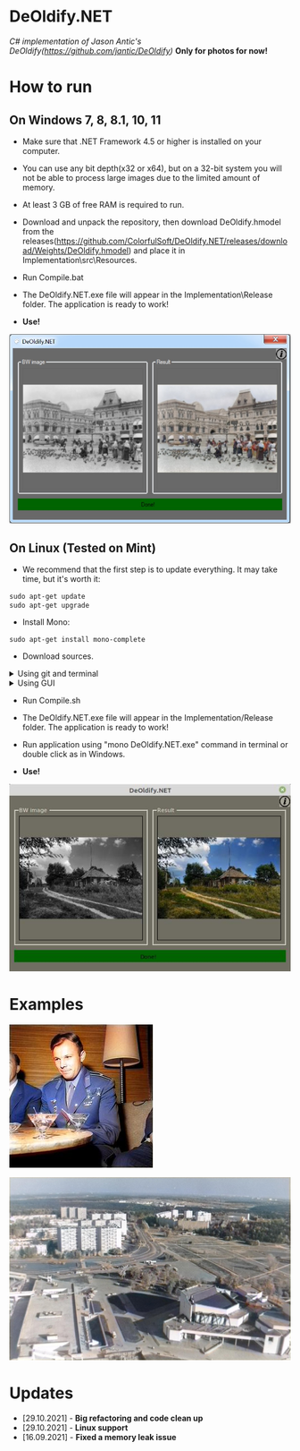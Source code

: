# DeOldify.NET
*C# implementation of Jason Antic's DeOldify(https://github.com/jantic/DeOldify)* **Only for photos for now!**

# How to run

## On Windows 7, 8, 8.1, 10, 11
* Make sure that .NET Framework 4.5 or higher is installed on your computer.

* You can use any bit depth(x32 or x64), but on a 32-bit system you will not be able to process large images due to the limited amount of memory.

* At least 3 GB of free RAM is required to run.

* Download and unpack the repository, then download DeOldify.hmodel from the releases(https://github.com/ColorfulSoft/DeOldify.NET/releases/download/Weights/DeOldify.hmodel) and place it in Implementation\src\Resources.

* Run Compile.bat

* The DeOldify.NET.exe file will appear in the Implementation\Release folder. The application is ready to work!

* **Use!**

![Windows GUI](https://github.com/ColorfulSoft/DeOldify.NET/blob/main/Examples/Sample.jpg)

## On Linux (Tested on Mint)
* We recommend that the first step is to update everything. It may take time, but it's worth it:
```
sudo apt-get update
sudo apt-get upgrade
```
* Install Mono:
```
sudo apt-get install mono-complete
```

* Download sources.
<details>
<summary>Using git and terminal</summary>

```
git clone https://github.com/ColorfulSoft/DeOldify.NET.git
cd DeOldify.NET
wget https://github.com/ColorfulSoft/DeOldify.NET/releases/download/Weights/DeOldify.hmodel -O Implementation/src/Resources/DeOldify.hmodel
```

</details>
<details>
<summary>Using GUI</summary>

* Download and unpack the repository.
  
* Download DeOldify.hmodel from the releases(https://github.com/ColorfulSoft/DeOldify.NET/releases/download/Weights/DeOldify.hmodel) and place it in Implementation/src/Resources.
</details>

* Run Compile.sh

* The DeOldify.NET.exe file will appear in the Implementation/Release folder. The application is ready to work!

* Run application using "mono DeOldify.NET.exe" command in terminal or double click as in Windows.

* **Use!**

![Linux GUI](https://github.com/ColorfulSoft/DeOldify.NET/blob/main/Examples/Sample.Linux.jpg)

# Examples

![Example1](https://github.com/ColorfulSoft/DeOldify.NET/blob/main/Examples/Example1.jpg)

![Example2](https://github.com/ColorfulSoft/DeOldify.NET/blob/main/Examples/Example2.jpg)

# Updates

* [29.10.2021] - **Big refactoring and code clean up**
* [29.10.2021] - **Linux support**
* [16.09.2021] - **Fixed a memory leak issue**
